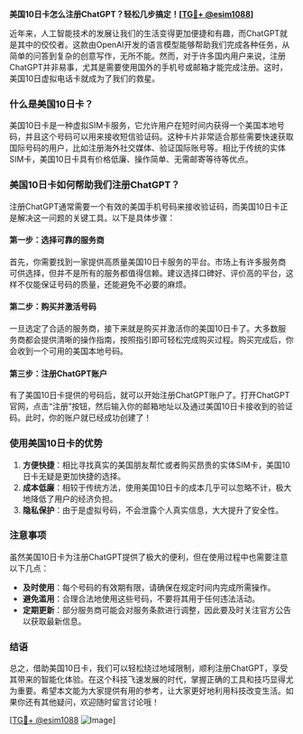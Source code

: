 **美国10日卡怎么注册ChatGPT？轻松几步搞定！[[TG💪+ @esim1088](https://t.me/s/esim1088)]**

近年来，人工智能技术的发展让我们的生活变得更加便捷和有趣，而ChatGPT就是其中的佼佼者。这款由OpenAI开发的语言模型能够帮助我们完成各种任务，从简单的问答到复杂的创意写作，无所不能。然而，对于许多国内用户来说，注册ChatGPT并非易事，尤其是需要使用国外的手机号或邮箱才能完成注册。这时，美国10日虚拟电话卡就成为了我们的救星。

### 什么是美国10日卡？

美国10日卡是一种虚拟SIM卡服务，它允许用户在短时间内获得一个美国本地号码，并且这个号码可以用来接收短信验证码。这种卡片非常适合那些需要快速获取国际号码的用户，比如注册海外社交媒体、验证国际账号等。相比于传统的实体SIM卡，美国10日卡具有价格低廉、操作简单、无需邮寄等待等优点。

### 美国10日卡如何帮助我们注册ChatGPT？

注册ChatGPT通常需要一个有效的美国手机号码来接收验证码，而美国10日卡正是解决这一问题的关键工具。以下是具体步骤：

#### 第一步：选择可靠的服务商

首先，你需要找到一家提供高质量美国10日卡服务的平台。市场上有许多服务商可供选择，但并不是所有的服务都值得信赖。建议选择口碑好、评价高的平台，这样不仅能保证号码的质量，还能避免不必要的麻烦。

#### 第二步：购买并激活号码

一旦选定了合适的服务商，接下来就是购买并激活你的美国10日卡了。大多数服务商都会提供清晰的操作指南，按照指引即可轻松完成购买过程。购买完成后，你会收到一个可用的美国本地号码。

#### 第三步：注册ChatGPT账户

有了美国10日卡提供的号码后，就可以开始注册ChatGPT账户了。打开ChatGPT官网，点击“注册”按钮，然后输入你的邮箱地址以及通过美国10日卡接收到的验证码。此时，你的账户就已经成功创建了！

### 使用美国10日卡的优势

1. **方便快捷**：相比寻找真实的美国朋友帮忙或者购买昂贵的实体SIM卡，美国10日卡无疑是更加快捷的选择。
2. **成本低廉**：相较于传统方法，使用美国10日卡的成本几乎可以忽略不计，极大地降低了用户的经济负担。
3. **隐私保护**：由于是虚拟号码，不会泄露个人真实信息，大大提升了安全性。

### 注意事项

虽然美国10日卡为注册ChatGPT提供了极大的便利，但在使用过程中也需要注意以下几点：

- **及时使用**：每个号码的有效期有限，请确保在规定时间内完成所需操作。
- **避免滥用**：合理合法地使用这些号码，不要将其用于任何违法活动。
- **定期更新**：部分服务商可能会对服务条款进行调整，因此要及时关注官方公告以获取最新信息。

### 结语

总之，借助美国10日卡，我们可以轻松绕过地域限制，顺利注册ChatGPT，享受其带来的智能化体验。在这个科技飞速发展的时代，掌握正确的工具和技巧显得尤为重要。希望本文能为大家提供有用的参考，让大家更好地利用科技改变生活。如果你还有其他疑问，欢迎随时留言讨论哦！

[[TG💪+ @esim1088](https://t.me/s/esim1088) ![Image](https://i.postimg.cc/4NQfJmqS/Snipaste-2025-05-13-00-14-12.png)]